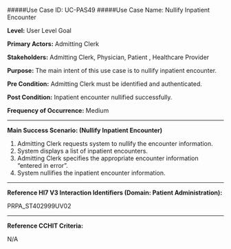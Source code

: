 #####Use Case ID: UC-PAS49
#####Use Case Name: Nullify Inpatient Encounter

**Level:**                     User Level Goal

**Primary Actors:**            Admitting Clerk

**Stakeholders:**              Admitting Clerk, Physician, Patient , Healthcare Provider

**Purpose:**                   The main intent of this use case is to nullify inpatient encounter.

**Pre Condition:**             Admitting Clerk must be identified and authenticated.

**Post Condition:**            Inpatient encounter nullified successfully.

**Frequency of Occurrence:**   Medium
__________________________________________________________
**Main Success Scenario: (Nullify Inpatient Encounter)**

1. Admitting Clerk requests system to nullify the encounter information.
2. System displays a list of inpatient encounters.
3. Admitting Clerk specifies the appropriate encounter information “entered in error”.
4. System nullifies the inpatient encounter information.

________________________________________________________________________
**Reference Hl7 V3 Interaction Identifiers (Domain: Patient Administration):**

PRPA_ST402999UV02
_______________________________________________________________
**Reference CCHIT Criteria:**

N/A





